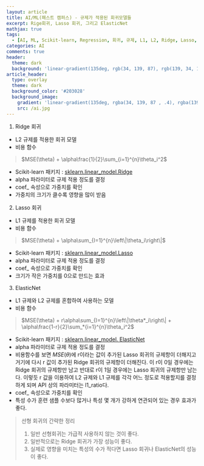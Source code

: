 ```yaml
---
layout: article
title: AI/ML(패스트 캠퍼스) - 규제가 적용된 회귀모델들
excerpt: Rige회귀, Lasso 회귀, 그리고 ElasticNet
mathjax: true
tags:
  - [AI, ML, Scikit-learn, Regression, 회귀, 규제, L1, L2, Ridge, Lasso, ElasticNet]
categories: AI
comments: true
header:
  theme: dark
  background: 'linear-gradient(135deg, rgb(34, 139, 87), rgb(139, 34, 139))'
article_header:
  type: overlay
  theme: dark
  background_color: '#203028'
  background_image:
    gradient: 'linear-gradient(135deg, rgba(34, 139, 87 , .4), rgba(139, 34, 139, .4))'
    src: /ai.jpg
---
```


1. Ridge 회귀
  - L2 규제를 적용한 회귀 모델
  - 비용 함수
   >   $MSE(\theta) + \alpha\frac{1}{2}\sum_{i=1}^{n}\theta_i^2$
  - Scikit-learn 패키지 : [sklearn.linear_model.Ridge](https://scikit-learn.org/stable/modules/generated/sklearn.linear_model.Ridge.html#sklearn.linear_model.Ridge)
  - alpha 파라미터로 규제 적용 정도를 결정
  - coef_ 속성으로 가중치를 확인
  - 가중치의 크기가 클수록 영향을 많이 받음

2. Lasso 회귀
  - L1 규제를 적용한 회귀 모델
  - 비용 함수
   >  $MSE(\theta) + \alpha\sum_{I=1}^{n}\left\|\theta_i\right\|$
  - Scikit-learn 패키지 : [sklearn.linear_model.Lasso](https://scikit-learn.org/stable/modules/generated/sklearn.linear_model.Lasso.html#sklearn.linear_model.Lasso)
  -  alpha 파라미터로 규제 적용 정도를 결정
  - coef_ 속성으로 가중치를 확인
  - 크기가 작은 가중치를 0으로 만드는 효과

3. ElasticNet
  - L1 규제와 L2 규제를 혼합하여 사용하는 모델
  - 비용 함수
   > $MSE(\theta) + r\alpha\sum_{I=1}^{n}\left\|\theta*_i\right\| + \alpha\frac{1-r}{2}\sum_*{i=1}^{n}\theta_i^2$
  - Scikit-learn 패키지 : [sklearn.linear_model. ElasticNet](https://scikit-learn.org/stable/modules/generated/sklearn.linear_model.ElasticNet.html#sklearn.linear_model.ElasticNet)
  - alpha 파라미터로 규제 적용 정도를 결정
  - 비용함수를 보면 $MSE(\theta)$에 r이라는 값이 추가된 Lasso 회귀의 규제항이 더해지고 거기에 다시 r 값이 추가된 Ridge 회귀의 규제항이 더해진다. 이 r이 0일 경우에는 Ridge 회귀의 규제항만 남고 반대로 r이 1일 경우에는 Lasso 회귀의 규제항만 남는다. 이렇듯 r 값을 이용하여 L2 규제와 L1 규제를 각각 어느 정도로 적용할지를 결정하게 되며 API 상의 파라미터는 l1_ratio다.
  - coef_ 속성으로 가중치를 확인
  - 특성 수가 훈련 샘플 수보다 많거나 특성 몇 개가 강하게 연관되어 있는 경우 효과가 좋다.

> 선형 회귀의 간략한 정리
>
> 1. 일반 선형회귀는 가급적 사용하지 않는 것이 좋다.
> 2. 일반적으로는 Ridge 회귀가 가장 성능이 좋다.
> 3. 실제로 영향을 미치는 특성의 수가 적다면 Lasso 회귀나 ElasticNet의 성능이 좋다.
